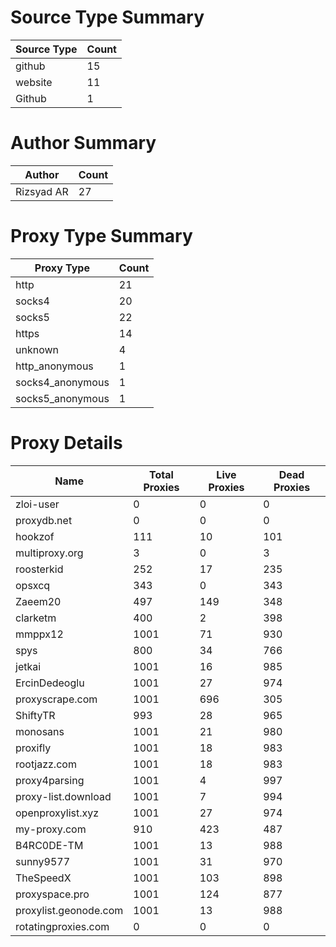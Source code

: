 # Source Type Summary

| Source Type | Count |
|-------------|-------|
| github | 15 |
| website | 11 |
| Github | 1 |


# Author Summary

| Author | Count |
|--------|-------|
| Rizsyad AR | 27 |


# Proxy Type Summary

| Proxy Type | Count |
|------------|-------|
| http | 21 |
| socks4 | 20 |
| socks5 | 22 |
| https | 14 |
| unknown | 4 |
| http_anonymous | 1 |
| socks4_anonymous | 1 |
| socks5_anonymous | 1 |


# Proxy Details

| Name | Total Proxies | Live Proxies | Dead Proxies |
|------|---------------|--------------|---------------|
| zloi-user | 0 | 0 | 0 |
| proxydb.net | 0 | 0 | 0 |
| hookzof | 111 | 10 | 101 |
| multiproxy.org | 3 | 0 | 3 |
| roosterkid | 252 | 17 | 235 |
| opsxcq | 343 | 0 | 343 |
| Zaeem20 | 497 | 149 | 348 |
| clarketm | 400 | 2 | 398 |
| mmppx12 | 1001 | 71 | 930 |
| spys | 800 | 34 | 766 |
| jetkai | 1001 | 16 | 985 |
| ErcinDedeoglu | 1001 | 27 | 974 |
| proxyscrape.com | 1001 | 696 | 305 |
| ShiftyTR | 993 | 28 | 965 |
| monosans | 1001 | 21 | 980 |
| proxifly | 1001 | 18 | 983 |
| rootjazz.com | 1001 | 18 | 983 |
| proxy4parsing | 1001 | 4 | 997 |
| proxy-list.download | 1001 | 7 | 994 |
| openproxylist.xyz | 1001 | 27 | 974 |
| my-proxy.com | 910 | 423 | 487 |
| B4RC0DE-TM | 1001 | 13 | 988 |
| sunny9577 | 1001 | 31 | 970 |
| TheSpeedX | 1001 | 103 | 898 |
| proxyspace.pro | 1001 | 124 | 877 |
| proxylist.geonode.com | 1001 | 13 | 988 |
| rotatingproxies.com | 0 | 0 | 0 |
